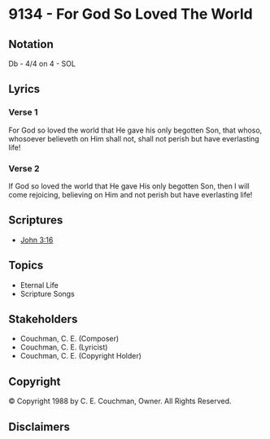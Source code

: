 # 9134 - For God So Loved The World

## Notation

Db - 4/4 on 4 - SOL

## Lyrics

### Verse 1

For God so loved the world that He gave his only begotten Son, that whoso, whosoever believeth on Him shall not, shall not perish but have everlasting life!

### Verse 2

If God so loved the world that He gave His only begotten Son, then I will come rejoicing, believing on Him and not perish but have everlasting life!


## Scriptures

- [John 3:16](https://www.biblegateway.com/passage/?search=John%203%3A16)

## Topics

- Eternal Life
- Scripture Songs

## Stakeholders

- Couchman, C. E. (Composer)
- Couchman, C. E. (Lyricist)
- Couchman, C. E. (Copyright Holder)

## Copyright

© Copyright 1988 by C. E. Couchman, Owner. All Rights Reserved.


## Disclaimers


